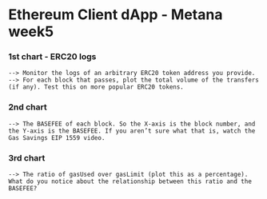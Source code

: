 # Ethereum Client dApp - Metana week5

### 1st chart - ERC20 logs

`--> Monitor the logs of an arbitrary ERC20 token address you provide.`
`--> For each block that passes, plot the total volume of the transfers (if any). Test this on more popular ERC20 tokens.`

### 2nd chart

`--> The BASEFEE of each block. So the X-axis is the block number, and the Y-axis is the BASEFEE. If you aren’t sure what that is, watch the Gas Savings EIP 1559 video.`

### 3rd chart

`--> The ratio of gasUsed over gasLimit (plot this as a percentage). What do you notice about the relationship between this ratio and the BASEFEE?`
